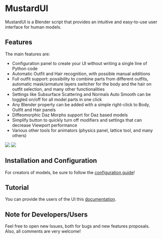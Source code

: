 # MustardUI

MustardUI is a Blender script that provides an intuitive and easy-to-use user interface for human models.

## Features

The main features are:

* Configuration panel to create your UI without writing a single line of Python code
* Automatic Outfit and Hair recognition, with possible manual additions
* Full outfit support: possibility to combine parts from different outfits, automatic mask/armature layers switcher for the body and the hair on outfit selection, and many other functionalities
* Settings like Subsurface Scattering and Normals Auto Smooth can be toggled on/off for all model parts in one click
* Any Blender property can be added with a simple right-click to Body, Outfit and Hair panels
* Diffeomorphic Daz Morphs support for Daz based models
* Simplify button to quickly turn off modifiers and settings that can decrease Viewport performance
* Various other tools for animators (physics panel, lattice tool, and many others)

![](https://i.ibb.co/2v8m743/Immagine-2022-11-26-011024.png)
![](https://i.ibb.co/z7gbkC9/Immagine-2022-11-26-011007.png)

## Installation and Configuration

For creators of models, be sure to follow the [configuration guide](https://github.com/Mustard2/MustardUI/wiki/Installation-and-Configuration)!

## Tutorial

You can provide the users of the UI this [documentation](https://mustard3d.eu/documentation/).

## Note for Developers/Users

Feel free to open new Issues, both for bugs and new features proposals. Also, all comments are very welcome!
